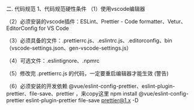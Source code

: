 二. 代码规范
1、代码规范硬性条件 
（1）使用vscode编辑器

（2）必须安装的vscode插件：ESLint、Prettier - Code formatter、Vetur、EditorConfig for VS Code

（3）必须具备的文件：.prettierrc.js、.eslintrc.js、.editorconfig、bin（vscode-settings.json、gen-vscode-settings.js）

（4）可选文件：.eslintignore、.npmrc

（5）修改完 .prettierrc.js 的代码，一定要重启编辑器才能生效 (警告)

（6）必须安装的开发依赖 @vue/eslint-config-prettier、eslint-plugin-prettier、file-save、prettier ，来copy这里 npm install @vue/eslint-config-prettier eslint-plugin-prettier file-save prettier@1.x -D